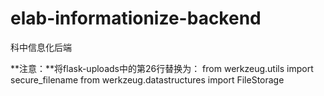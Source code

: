 # elab-informationize-backend
科中信息化后端

**注意：**将flask-uploads中的第26行替换为：
from werkzeug.utils import secure_filename
from werkzeug.datastructures import FileStorage
